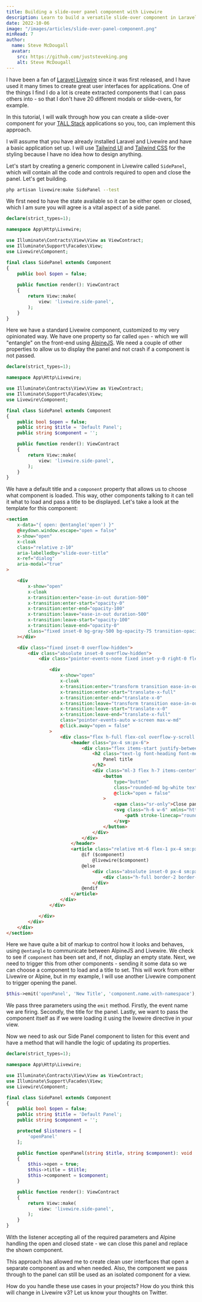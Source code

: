```yaml
---
title: Building a slide-over panel component with Livewire
description: Learn to build a versatile slide-over component in Laravel Livewire for TALL Stack applications, enhancing UI with a simple, reusable solution.
date: 2022-10-06
image: "/images/articles/slide-over-panel-component.png"
minRead: 7
author:
  name: Steve McDougall
  avatar:
    src: https://github.com/juststeveking.png
    alt: Steve McDougall
---
```


I have been a fan of [Laravel Livewire](https://laravel-livewire.com/) since it was first released, and I have used it many times to create great user interfaces for applications. One of the things I find I do a lot is create extracted components that I can pass others into - so that I don't have 20 different modals or slide-overs, for example.

In this tutorial, I will walk through how you can create a slide-over component for your [TALL Stack](https://tallstack.dev/) applications so you, too, can implement this approach.

I will assume that you have already installed Laravel and Livewire and have a basic application set up. I will use [Tailwind UI](https://tailwindui.com/) and [Tailwind CSS](https://tailwindcss.com/) for the styling because I have no idea how to design anything.

Let's start by creating a generic component in Livewire called `SidePanel`, which will contain all the code and controls required to open and close the panel. Let's get building.

```bash
php artisan livewire:make SidePanel --test
```

We first need to have the state available so it can be either open or closed, which I am sure you will agree is a vital aspect of a side panel.

```php
declare(strict_types=1);

namespace App\Http\Livewire;

use Illuminate\Contracts\View\View as ViewContract;
use Illuminate\Support\Facades\View;
use Livewire\Component;

final class SidePanel extends Component
{
    public bool $open = false;
    
    public function render(): ViewContract
    {
        return View::make(
            view: 'livewire.side-panel',
        );
    }
}
```

Here we have a standard Livewire component, customized to my very opinionated way. We have one property so far called `open` - which we will "entangle" on the front-end using [AlpineJS](https://alpinejs.dev/). We need a couple of other properties to allow us to display the panel and not crash if a component is not passed.

```php
declare(strict_types=1);

namespace App\Http\Livewire;

use Illuminate\Contracts\View\View as ViewContract;
use Illuminate\Support\Facades\View;
use Livewire\Component;

final class SidePanel extends Component
{
    public bool $open = false;
    public string $title = 'Default Panel';
    public string $component = '';

    public function render(): ViewContract
    {
        return View::make(
            view: 'livewire.side-panel',
        );
    }
}
```

We have a default title and a `component` property that allows us to choose what component is loaded. This way, other components talking to it can tell it what to load and pass a title to be displayed. Let's take a look at the template for this component:

```html
<section
    x-data="{ open: @entangle('open') }"
    @keydown.window.escape="open = false"
    x-show="open"
    x-cloak
    class="relative z-10"
    aria-labelledby="slide-over-title"
    x-ref="dialog"
    aria-modal="true"
>

    <div
        x-show="open"
        x-cloak
        x-transition:enter="ease-in-out duration-500"
        x-transition:enter-start="opacity-0"
        x-transition:enter-end="opacity-100"
        x-transition:leave="ease-in-out duration-500"
        x-transition:leave-start="opacity-100"
        x-transition:leave-end="opacity-0"
        class="fixed inset-0 bg-gray-500 bg-opacity-75 transition-opacity"
    ></div>

    <div class="fixed inset-0 overflow-hidden">
        <div class="absolute inset-0 overflow-hidden">
            <div class="pointer-events-none fixed inset-y-0 right-0 flex max-w-full pl-10">

                <div
                    x-show="open"
                    x-cloak
                    x-transition:enter="transform transition ease-in-out duration-500 sm:duration-700"
                    x-transition:enter-start="translate-x-full"
                    x-transition:enter-end="translate-x-0"
                    x-transition:leave="transform transition ease-in-out duration-500 sm:duration-700"
                    x-transition:leave-start="translate-x-0"
                    x-transition:leave-end="translate-x-full"
                    class="pointer-events-auto w-screen max-w-md"
                    @click.away="open = false"
                >
                    <div class="flex h-full flex-col overflow-y-scroll bg-white py-6 shadow-xl">
                        <header class="px-4 sm:px-6">
                            <div class="flex items-start justify-between">
                                <h2 class="text-lg font-heading font-medium text-gray-900" id="slide-over-title">
                                    Panel title
                                </h2>
                                <div class="ml-3 flex h-7 items-center">
                                    <button
                                        type="button"
                                        class="rounded-md bg-white text-gray-400 hover:text-gray-500 focus:outline-none focus:ring-2 focus:ring-indigo-500 focus:ring-offset-2"
                                        @click="open = false"
                                    >
                                        <span class="sr-only">Close panel</span>
                                        <svg class="h-6 w-6" xmlns="http://www.w3.org/2000/svg" fill="none" viewBox="0 0 24 24" stroke-width="1.5" stroke="currentColor" aria-hidden="true">
                                            <path stroke-linecap="round" stroke-linejoin="round" d="M6 18L18 6M6 6l12 12"></path>
                                        </svg>
                                    </button>
                                </div>
                            </div>
                        </header>
                        <article class="relative mt-6 flex-1 px-4 sm:px-6">
                            @if ($component)
                                @livewire($component)
                            @else
                                <div class="absolute inset-0 px-4 sm:px-6">
                                    <div class="h-full border-2 border-dashed border-gray-200" aria-hidden="true"></div>
                                </div>
                            @endif
                        </article>
                    </div>
                </div>

            </div>
        </div>
    </div>
</section>
```

Here we have quite a bit of markup to control how it looks and behaves, using `@entangle` to communicate between AlpineJS and Livewire. We check to see if `component` has been set and, if not, display an empty state. Next, we need to trigger this from other components - sending it some data so we can choose a component to load and a title to set. This will work from either Livewire or Alpine, but in my example, I will use another Livewire component to trigger opening the panel.

```php
$this->emit('openPanel', 'New Title', 'component.name.with-namespace');
```

We pass three parameters using the `emit` method. Firstly, the event name we are firing. Secondly, the title for the panel. Lastly, we want to pass the component itself as if we were loading it using the livewire directive in your view.

Now we need to ask our Side Panel component to listen for this event and have a method that will handle the logic of updating its properties.

```php
declare(strict_types=1);

namespace App\Http\Livewire;

use Illuminate\Contracts\View\View as ViewContract;
use Illuminate\Support\Facades\View;
use Livewire\Component;

final class SidePanel extends Component
{
    public bool $open = false;
    public string $title = 'Default Panel';
    public string $component = '';

    protected $listeners = [
        'openPanel'
    ];

    public function openPanel(string $title, string $component): void
    {
        $this->open = true;
        $this->title = $title;
        $this->component = $component;
    }

    public function render(): ViewContract
    {
        return View::make(
            view: 'livewire.side-panel',
        );
    }
}
```

With the listener accepting all of the required parameters and Alpine handling the open and closed state - we can close this panel and replace the shown component.

This approach has allowed me to create clean user interfaces that open a separate component as and when needed. Also, the component we pass through to the panel can still be used as an isolated component for a view.

How do you handle these use cases in your projects? How do you think this will change in Livewire v3? Let us know your thoughts on Twitter.
